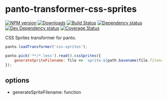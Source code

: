 # panto-transformer-css-sprites
[![NPM version][npm-image]][npm-url] [![Downloads][downloads-image]][npm-url] [![Build Status][travis-image]][travis-url] [![Dependency status][david-dm-image]][david-dm-url] [![Dev Dependency status][david-dm-dev-image]][david-dm-dev-url] [![Coverage Status][coveralls-image]][coveralls-url]

CSS Sprites transformer for panto.

```js
panto.loadTransformer('css-sprites');

panto.pick('**/*.less').read().cssSprites({
    generateSpriteFilename: file => `sprite-${path.basename(file.filename)}.png`
});
```

## options
 - generateSpriteFilename: function

[npm-url]: https://npmjs.org/package/panto-transformer-css-sprites
[downloads-image]: http://img.shields.io/npm/dm/panto-transformer-css-sprites.svg
[npm-image]: http://img.shields.io/npm/v/panto-transformer-css-sprites.svg
[travis-url]: https://travis-ci.org/pantojs/panto-transformer-css-sprites
[travis-image]: http://img.shields.io/travis/pantojs/panto-transformer-css-sprites.svg
[david-dm-url]:https://david-dm.org/pantojs/panto-transformer-css-sprites
[david-dm-image]:https://david-dm.org/pantojs/panto-transformer-css-sprites.svg
[david-dm-dev-url]:https://david-dm.org/pantojs/panto-transformer-css-sprites#info=devDependencies
[david-dm-dev-image]:https://david-dm.org/pantojs/panto-transformer-css-sprites/dev-status.svg
[coveralls-image]:https://coveralls.io/repos/github/pantojs/panto-transformer-css-sprites/badge.svg?branch=master
[coveralls-url]:https://coveralls.io/github/pantojs/panto-transformer-css-sprites?branch=master
